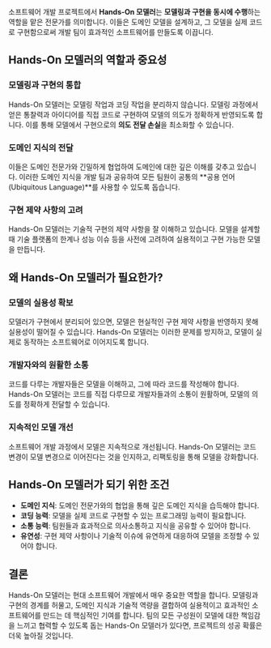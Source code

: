 소프트웨어 개발 프로젝트에서 **Hands-On 모델러**는 **모델링과 구현을 동시에 수행**하는 역할을 맡은 전문가를 의미합니다. 이들은 도메인 모델을 설계하고, 그 모델을 실제 코드로 구현함으로써 개발 팀이 효과적인 소프트웨어를 만들도록 이끕니다.

## Hands-On 모델러의 역할과 중요성

### 모델링과 구현의 통합

Hands-On 모델러는 모델링 작업과 코딩 작업을 분리하지 않습니다. 모델링 과정에서 얻은 통찰력과 아이디어를 직접 코드로 구현하여 모델의 의도가 정확하게 반영되도록 합니다. 이를 통해 모델에서 구현으로의 **의도 전달 손실**을 최소화할 수 있습니다.

### 도메인 지식의 전달

이들은 도메인 전문가와 긴밀하게 협업하여 도메인에 대한 깊은 이해를 갖추고 있습니다. 이러한 도메인 지식을 개발 팀과 공유하여 모든 팀원이 공통의 **공용 언어(Ubiquitous Language)**를 사용할 수 있도록 돕습니다.

### 구현 제약 사항의 고려

Hands-On 모델러는 기술적 구현의 제약 사항을 잘 이해하고 있습니다. 모델을 설계할 때 기술 플랫폼의 한계나 성능 이슈 등을 사전에 고려하여 실용적이고 구현 가능한 모델을 만듭니다.

## 왜 Hands-On 모델러가 필요한가?

### 모델의 실용성 확보

모델러가 구현에서 분리되어 있으면, 모델은 현실적인 구현 제약 사항을 반영하지 못해 실용성이 떨어질 수 있습니다. Hands-On 모델러는 이러한 문제를 방지하고, 모델이 실제로 동작하는 소프트웨어로 이어지도록 합니다.

### 개발자와의 원활한 소통

코드를 다루는 개발자들은 모델을 이해하고, 그에 따라 코드를 작성해야 합니다. Hands-On 모델러는 코드를 직접 다루므로 개발자들과의 소통이 원활하며, 모델의 의도를 정확하게 전달할 수 있습니다.

### 지속적인 모델 개선

소프트웨어 개발 과정에서 모델은 지속적으로 개선됩니다. Hands-On 모델러는 코드 변경이 모델 변경으로 이어진다는 것을 인지하고, 리팩토링을 통해 모델을 강화합니다.

## Hands-On 모델러가 되기 위한 조건

- **도메인 지식**: 도메인 전문가와의 협업을 통해 깊은 도메인 지식을 습득해야 합니다.
- **코딩 능력**: 모델을 실제 코드로 구현할 수 있는 프로그래밍 능력이 필요합니다.
- **소통 능력**: 팀원들과 효과적으로 의사소통하고 지식을 공유할 수 있어야 합니다.
- **유연성**: 구현 제약 사항이나 기술적 이슈에 유연하게 대응하여 모델을 조정할 수 있어야 합니다.

## 결론

Hands-On 모델러는 현대 소프트웨어 개발에서 매우 중요한 역할을 합니다. 모델링과 구현의 경계를 허물고, 도메인 지식과 기술적 역량을 결합하여 실용적이고 효과적인 소프트웨어를 만드는 데 핵심적인 기여를 합니다. 팀의 모든 구성원이 모델에 대한 책임감을 느끼고 협력할 수 있도록 돕는 Hands-On 모델러가 있다면, 프로젝트의 성공 확률은 더욱 높아질 것입니다.